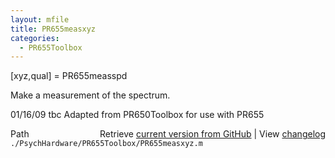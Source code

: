 ```yaml
---
layout: mfile
title: PR655measxyz
categories:
  - PR655Toolbox
---
```


\[xyz,qual\] = PR655measspd

Make a measurement of the spectrum.

01/16/09    tbc   Adapted from PR650Toolbox for use with PR655



<div class="code_header" style="text-align:right;">
  <span style="float:left;">Path&nbsp;&nbsp;</span> <span class="counter">Retrieve <a href=
  "https://raw.github.com/Psychtoolbox-3/Psychtoolbox-3/beta/./PsychHardware/PR655Toolbox/PR655measxyz.m">current version from GitHub</a> | View <a href=
  "https://github.com/Psychtoolbox-3/Psychtoolbox-3/commits/beta/./PsychHardware/PR655Toolbox/PR655measxyz.m">changelog</a></span>
</div>
<div class="code">
  <code>./PsychHardware/PR655Toolbox/PR655measxyz.m</code>
</div>
